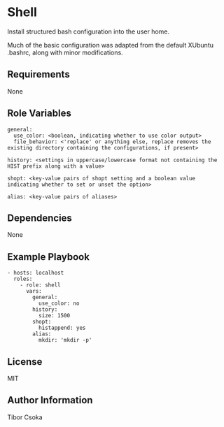 Shell
=========

Install structured bash configuration into the user home.

Much of the basic configuration was adapted from the default XUbuntu .bashrc, along with minor modifications.

Requirements
------------

None

Role Variables
--------------

    general:
      use_color: <boolean, indicating whether to use color output>
      file_behavior: <'replace' or anything else, replace removes the existing directory containing the configurations, if present> 

    history: <settings in uppercase/lowercase format not containing the HIST prefix along with a value>

    shopt: <key-value pairs of shopt setting and a boolean value indicating whether to set or unset the option>

    alias: <key-value pairs of aliases> 

Dependencies
------------

None

Example Playbook
----------------

    - hosts: localhost
      roles:
        - role: shell
          vars:
            general:
              use_color: no
            history:
              size: 1500
            shopt:
              histappend: yes
            alias:
              mkdir: 'mkdir -p'

License
-------

MIT

Author Information
------------------

Tibor Csoka
